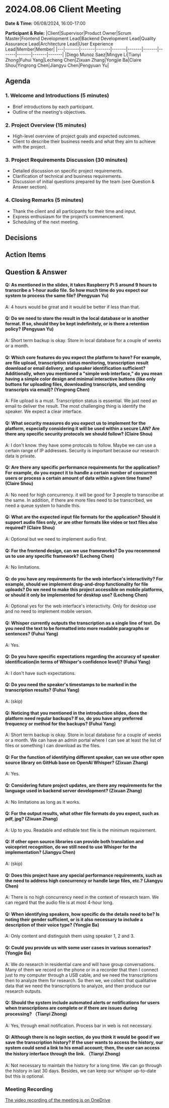 # 2024.08.06 Client Meeting

**Date & Time:** 06/08/2024, 16:00-17:00

**Participant & Role:**
|Client|Supervisor|Product Owner|Scrum Master|Frontend Development Lead|Backend Development Lead|Quality Assurance Lead|Architecture Lead|User Experience Lead|Member|Member|
|---|-------|-------|-------|-------|-------|-------|-------|-------|-------|-------|
|Diego Munoz Saez|Mingye Li|Tianyi Zhong|Fuhui Yang|Lecheng Chen|Zixuan Zhang|Yongjie Ba|Claire Shou|Yingrong Chen|Jiangyu Chen|Pengyuan Yu|

## Agenda


### 1. **Welcome and Introductions (5 minutes)**
   - Brief introductions by each participant.
   - Outline of the meeting's objectives.

### 2. **Project Overview (15 minutes)**
   - High-level overview of project goals and expected outcomes.
   - Client to describe their business needs and what they aim to achieve with the project.

### 3. **Project Requirements Discussion (30 minutes)**
   - Detailed discussion on specific project requirements.
   - Clarification of technical and business requirements.
   - Discussion of initial questions prepared by the team (see Question & Answer section).

### 4. **Closing Remarks (5 minutes)**
   - Thank the client and all participants for their time and input.
   - Express enthusiasm for the project’s commencement.
   - Scheduling of the next meeting.



## Decisions


## Action Items





## Question & Answer


#### Q: As mentioned in the slides, it takes Raspberry Pi 5 around 9 hours to transcribe a 1-hour audio file. So how much time do you expect our system to process the same file? (Pengyuan Yu)

A: 4 hours would be great and it would be better if less than that.

#### Q: Do we need to store the result in the local database or in another format. If so, should they be kept indefinitely, or is there a retention policy? (Pengyuan Yu)

A: Short term backup is okay. Store in local database for a couple of weeks or a month.

#### Q: Which core features do you expect the platform to have? For example, are file upload, transcription status monitoring, transcription result download or email delivery, and speaker identification sufficient? Additionally, when you mentioned a "simple web interface," do you mean having a simple color design and minimal interactive buttons (like only buttons for uploading files, downloading transcripts, and sending transcripts via email)? (Yingrong Chen)

A: File upload is a must. Transcription status is essential. We just need an email to deliver the result. The most challenging thing is identify the speaker. We expect a clear interface.

#### Q: What security measures do you expect us to implement for the platform, especially considering it will be used within a secure LAN? Are there any specific security protocols we should follow? (Claire Shou)

A: I don't know. they have some protocals to follow. Maybe we can use a certain range of IP addresses. Security is important because our research data is private.

#### Q: Are there any specific performance requirements for the application? For example, do you expect it to handle a certain number of concurrent users or process a certain amount of data within a given time frame? (Claire Shou)

A: No need for high concurrency. it will be good for 3 people to transcribe at the same. In addition, if there are more files need to be transcribed, we need a queue system to handle this.

#### Q: What are the expected input file formats for the application? Should it support audio files only, or are other formats like video or text files also required? (Claire Shou)

A: Optional but we need to implement audio first.

#### Q: For the frontend design, can we use frameworks? Do you recommend us to use any specific framework? (Lecheng Chen)

A: No limitations.

#### Q: do you have any requirements for the web interface's interactivity? For example, should we implement drag-and-drop functionality for file uploads? Do we need to make this project accessible on mobile platforms, or should it only be implemented for desktop use? (Lecheng Chen)

A: Optional yes for the web interface's interactivity. Only for desktop use and no need to implement mobile version.

#### Q: Whisper currently outputs the transcription as a single line of text. Do you need the text to be formatted into more readable paragraphs or sentences? (Fuhui Yang)

A: Yes.

#### Q: Do you have specific expectations regarding the accuracy of speaker identification(in terms of Whisper's confidence level)? (Fuhui Yang)

A: I don't have such expectations.

#### Q: Do you need the speaker's timestamps to be marked in the transcription results? (Fuhui Yang)

A: (skip)

#### Q: Noticing that you mentioned in the introduction slides, does the platform need regular backups? If so, do you have any preferred frequency or method for the backups? (Fuhui Yang)

A: Short term backup is okay. Store in local database for a couple of weeks or a month. We can have an admin portal where I can see at least the list of files or something I can download as the files.

#### Q: For the function of identifying different speaker, can we use other open source library on GitHub base on OpenAI Whisper? (Zixuan Zhang)

A: Yes.

#### Q: Considering future project updates, are there any requirements for the language used in backend server development? (Zixuan Zhang)

A: No limitations as long as it works.

#### Q: For the output results, what other file formats do you expect, such as pdf, jpg? (Zixuan Zhang)

A: Up to you. Readable and editable text file is the minimum requirement.

#### Q: If other open source libraries can provide both translation and voiceprint recognition, do we still need to use Whisper for the implementation? (Jiangyu Chen)

A: (skip)

#### Q: Does this project have any special performance requirements, such as the need to address high concurrency or handle large files, etc.? (Jiangyu Chen)

A: There is no high concurrency need in the context of research team. We can regard that the audio file is at most 4-hour long.

#### Q: When identifying speakers, how specific do the details need to be? Is noting their gender sufficient, or is it also necessary to include a description of their voice type? (Yongjie Ba)

A: Only content and distinguish them using speaker 1, 2 and 3.

#### Q: Could you provide us with some user cases in various scenarios? (Yongjie Ba)

A: We do research in residential care and will have group conversations. Many of them we record on the phone or in a recorder that then I connect just to my computer through a USB cable, and we need the transcriptions then to analyze them for research. So then we, we collect that qualitative data that we need the transcriptions to analyze, and then produce our research outputs. 

#### Q: Should the system include automated alerts or notifications for users when transcriptions are complete or if there are issues during processing? （Tianyi Zhong)

A: Yes, through email notification. Process bar in web is not necessary.

#### Q: Although there is no login section, do you think it would be good if we save the transcription history? If the user wants to access the history, our system could send a link to his email account; then, the user can access the history interface through the link. （Tianyi Zhong)

A: Not necessary to maintain the history for a long time. We can go through the history in last 30 days. Besides, we can keep our whisper up-to-date but this is optional.

### Meeting Recording

[The video recording of the meeting is on OneDrive](https://unimelbcloud-my.sharepoint.com/:v:/g/personal/xxxxxx)
